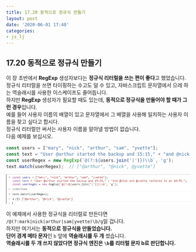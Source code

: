 ```yaml
---
title: 17.20 동적으로 정규식 만들기
layout: post
date: '2020-06-01 17:40'
categories:
- js_lj
---
```


## 17.20 동적으로 정규식 만들기

이 장 초반에서 **RegExp** 생성자보다는 **정규식 리터럴을 쓰는 편이 좋다**고 했었습니다.  
정규식 리터럴을 쓰면 타이핑하는 수고도 덜 수 있고, 자바스크립트 문자열에서 으레 하는 역슬래시를 사용한 이스케이프도 줄어듭니다.  
하지만 **RegExp** 생성자가 필요할 때도 있는데, **동적으로 정규식을 만들어야 할 때가 그런 경우**입니다.  
예를 들어 사용자 이름의 배열이 있고 문자열에서 그 배열을 사용해 일치하는 사용자 이름을 찾고 싶다고 합시다.  
정규식 리터럴만 써서는 사용자 이름을 알아낼 방법이 없습니다.  
다음 예제를 보십시오.

```javascript
const users = ["mary", "nick", "arthur", "sam", "yvette"];
const text = "User @arthur started the backup and 15:15," + "and @nick and @yvette restored it at 18:35.";
const userRegex = new RegExp(`@(?:${users.join('|')})\\b`, 'g');
text.match(userRegex);  // ["@arthur", "@nick", @yvette"]
```

![](/static/img/learningjs/image189.jpg)

이 예제에서 사용한 정규식을 리터럴로 만든다면 `/@(?:mark|nick|arthur|sam|yvette)\b/g`일 겁니다.  
하지만 여기서는 **동적으로 정규식을 만들었습니다.**  
**단어 경계 메타 문자**인 `b` 앞에 **역슬래시를 두 개** 썼습니다.  
**역슬래시를 두 개 쓰지 않았다면 정규식 엔진은 `\b`를 리터럴 문자 b로 판단합니다.**


